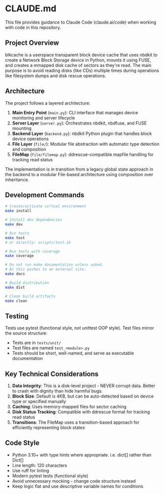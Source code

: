 # CLAUDE.md

This file provides guidance to Claude Code (claude.ai/code) when working with code in this repository.

## Project Overview

blkcache is a userspace transparent block device cache that uses nbdkit to create a Network Block Storage device in Python, mounts it using FUSE, and creates a mmapped disk cache of sectors as they're read. The main purpose is to avoid reading disks (like CDs) multiple times during operations like filesystem dumps and disk rescue operations.

## Architecture

The project follows a layered architecture:

1. **Main Entry Point** (`main.py`): CLI interface that manages device monitoring and server lifecycle
2. **Server Layer** (`server.py`): Orchestrates nbdkit, nbdfuse, and FUSE mounting
3. **Backend Layer** (`backend.py`): nbdkit Python plugin that handles block device operations
4. **File Layer** (`file/`): Modular file abstraction with automatic type detection and composition
5. **FileMap** (`file/filemap.py`): ddrescue-compatible mapfile handling for tracking read status

The implementation is in transition from a legacy global state approach in the backend to a modular File-based architecture using composition over inheritance.

## Development Commands

```bash
# Create/activate virtual environment
make install

# Install dev dependencies
make dev

# Run tests
make test
# or directly: scripts/test.sh

# Run tests with coverage
make coverage

# Do not run make documentation unless asked.
# As this pushes to an external site.
make docs

# Build distribution
make dist

# Clean build artifacts
make clean
```

## Testing

Tests use pytest (functional style, not unittest OOP style). Test files mirror the source structure:
- Tests are in `tests/unit/`
- Test files are named `test_<module>.py`
- Tests should be short, well-named, and serve as executable documentation

## Key Technical Considerations

1. **Data Integrity**: This is a disk-level project - NEVER corrupt data. Better to crash with dignity than hide harmful bugs.
2. **Block Size**: Default is 4KB, but can be auto-detected based on device type or specified manually
3. **Caching**: Uses memory-mapped files for sector caching
4. **Disk Status Tracking**: Compatible with ddrescue format for tracking read status
5. **Transitions**: The FileMap uses a transition-based approach for efficiently representing block states

## Code Style

- Python 3.10+ with type hints where appropriate. i.e. dict[] rather than Dict[]
- Line length: 120 characters
- Use ruff for linting
- Modern pytest tests (functional style)
- Avoid unnecessary mocking - change code structure instead
- Keep logic flat and use descriptive variable names for conditions
